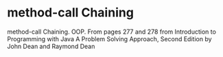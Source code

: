 # method-call Chaining
method-call Chaining. OOP. From pages 277 and 278 from Introduction to Programming with Java A Problem Solving Approach, Second Edition by John Dean and Raymond Dean
